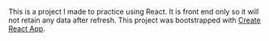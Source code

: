 This is a project I made to practice using React. It is front end only so it will not retain any data after refresh.
This project was bootstrapped with [Create React App](https://github.com/facebook/create-react-app).

